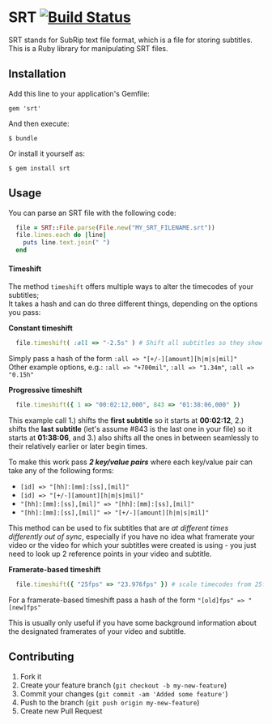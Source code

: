 # SRT [![Build Status](https://travis-ci.org/cpetersen/srt.png?branch=master)](https://travis-ci.org/cpetersen/srt)

SRT stands for SubRip text file format, which is a file for storing subtitles. This is a Ruby library for manipulating SRT files. 

## Installation

Add this line to your application's Gemfile:

    gem 'srt'

And then execute:

    $ bundle
    
Or install it yourself as:

    $ gem install srt

## Usage

You can parse an SRT file with the following code:

```ruby
  file = SRT::File.parse(File.new("MY_SRT_FILENAME.srt"))
  file.lines.each do |line|
    puts line.text.join(" ")
  end
```

#### Timeshift

The method `timeshift` offers multiple ways to alter the timecodes of your subtitles;  
It takes a hash and can do three different things, depending on the options you pass:

**Constant timeshift** 

```ruby
  file.timeshift( :all => "-2.5s" ) # Shift all subtitles so they show up 2.5 seconds earlier    
```

Simply pass a hash of the form `:all => "[+/-][amount][h|m|s|mil]"`  
Other example options, e.g.: `:all => "+700mil"`, `:all => "1.34m"`, `:all => "0.15h"`

**Progressive timeshift**

```ruby
  file.timeshift({ 1 => "00:02:12,000", 843 => "01:38:06,000" }) 
```

This example call 1.) shifts the **first subtitle** so it starts at **00:02:12**, 2.) shifts the  **last subtitle** (let's assume #843 is the last one in your file) so it starts at **01:38:06**, and 3.) also shifts all the ones in between seamlessly to their relatively earlier or later begin times.

To make this work pass ***2 key/value pairs*** where each key/value pair can take any of the following forms: 

* `[id] => "[hh]:[mm]:[ss],[mil]"`
* `[id] => "[+/-][amount][h|m|s|mil]"`
* `"[hh]:[mm]:[ss],[mil]" => "[hh]:[mm]:[ss],[mil]"`
* `"[hh]:[mm]:[ss],[mil]" => "[+/-][amount][h|m|s|mil]"`

This method can be used to fix subtitles that are *at different times differently out of sync*,
especially if you have no idea what framerate your video or the video for which your subtitles
were created is using - you just need to look up 2 reference points in your video and subtitle.

**Framerate-based timeshift**

```ruby
  file.timeshift({ "25fps" => "23.976fps" }) # scale timecodes from 25fps to 23.976fps
```

For a framerate-based timeshift pass a hash of the form `"[old]fps" => "[new]fps"`

This is usually only useful if you have some background information about the designated framerates of your video and subtitle.

## Contributing

1. Fork it
2. Create your feature branch (`git checkout -b my-new-feature`)
3. Commit your changes (`git commit -am 'Added some feature'`)
4. Push to the branch (`git push origin my-new-feature`)
5. Create new Pull Request
